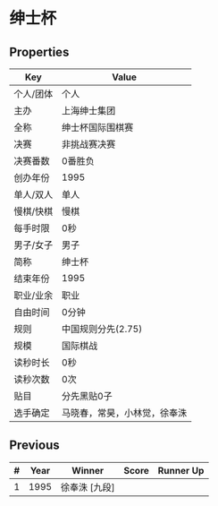 # 绅士杯

## Properties

| Key | Value |
| --- | ----- |
| 个人/团体 | 个人 |
| 主办 | 上海绅士集团 |
| 全称 | 绅士杯国际围棋赛 |
| 决赛 | 非挑战赛决赛 |
| 决赛番数 | 0番胜负 |
| 创办年份 | 1995 |
| 单人/双人 | 单人 |
| 慢棋/快棋 | 慢棋 |
| 每手时限 | 0秒 |
| 男子/女子 | 男子 |
| 简称 | 绅士杯 |
| 结束年份 | 1995 |
| 职业/业余 | 职业 |
| 自由时间 | 0分钟 |
| 规则 | 中国规则分先(2.75) |
| 规模 | 国际棋战 |
| 读秒时长 | 0秒 |
| 读秒次数 | 0次 |
| 贴目 | 分先黑贴0子 |
| 选手确定 | 马晓春，常昊，小林觉，徐奉洙 |

## Previous

| # | Year | Winner | Score | Runner Up |
| --- | --- | --- | --- | --- |
| 1 | 1995 | 徐奉洙 [九段] |  |  |

